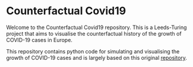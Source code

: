 # Counterfactual Covid19 

Welcome to the Counterfactual Covid19 repository. This is a Leeds-Turing project that aims to visualise the counterfactual history of the growth of COVID-19 cases in Europe.


This repository contains python code for simulating and visualising the growth of COVID-19 cases and is largely based on this original [repository](https://github.com/KFArnold/covid-counterfactual).

